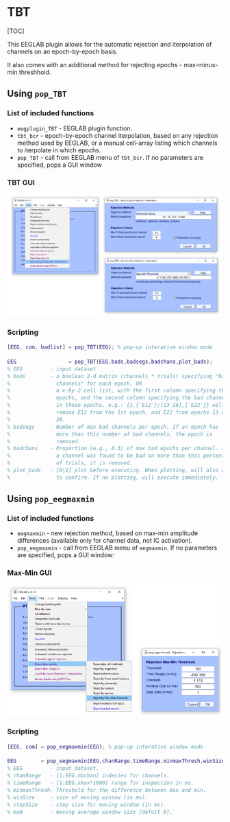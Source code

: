 # TBT

[TOC]

This EEGLAB plugin allows for the automatic rejection and iterpolation of channels on an epoch-by-epoch basis.

It also comes with an additional method for rejecting epochs - max-minus-min threshhold.


## Using `pop_TBT`
### List of included functions
- `eegplugin_TBT` - EEGLAB plugin function.
- `tbt_bcr` - epoch-by-epoch channel iterpolation, based on any rejection method used by EEGLAB, or a manual cell-array listing which channels to iterpolate in which epochs.
- `pop_TBT` - call from EEGLAB menu of `tbt_bcr`. If no parameters are specified, pops a GUI window

### TBT GUI

![pop_TBT](doc/TBT_eg.png)

### Scripting
```matlab
[EEG, com, badlist] = pop_TBT(EEG); % pop-up interative window mode

EEG         		= pop_TBT(EEG,bads,badsegs,badchans,plot_bads);
% EEG         - input dataset
% bads        - a boolean 2-d matrix (channels * trials) specifying "bad
%               channels" for each epoch. OR
%               a x-by-2 cell list, with the first column specifying the
%               epochs, and the second column specifying the bad channels
%               in those epochs. e.g.: {1,{'E12'};[13 28],{'E22'}} will
%               remove E12 from the 1st epoch, and E22 from epochs 13 and
%               28.
% badsegs     - Number of max bad channels per epoch. If an epoch has
%               more than this number of bad channels, the epoch is
%               removed.
% badchans    - Proportion (e.g., 0.3) of max bad epochs per channel. If
%               a channel was found to be bad on more than this percent
%               of trials, it is removed.
% plot_bads   - [0|1] plot before executing. When plotting, will also ask
%               to confirm. If no plotting, will execute immediately.

```
## Using `pop_eegmaxmin`

### List of included functions

- `eegmaxmin` - new rejection method, based on max-min amplitude differences (available only for channel data, not IC activation).
- `pop_eegmaxmin` - call from EEGLAB menu of `eegmaxmin`. If no parameters are specified, pops a GUI window:

### Max-Min GUI

![pop_eegmaxmin](doc/maxmin_eg.png)

### Scripting
```matlab
[EEG, com] = pop_eegmaxmin(EEG); % pop-up interative window mode

EEG        = pop_eegmaxmin(EEG,chanRange,timeRange,minmaxThresh,winSize,stepSize);
% EEG         - input dataset.
% chanRange   - [1:EEG.nbchan] indecies for channels.
% timeRange   - [1:EEG.xmax*1000] range for inspection in ms.
% minmaxThresh- Threshold for the difference between max and min.
% winSize     - size of moving winsow (in ms).
% stepSize    - step size for moving window (in ms).
% maW         - moving average window size [defult 0].
```